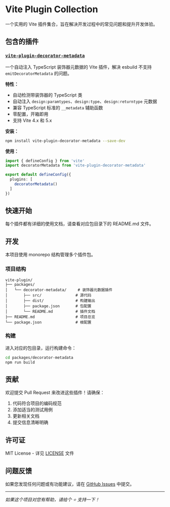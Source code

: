 # Vite Plugin Collection

一个实用的 Vite 插件集合，旨在解决开发过程中的常见问题和提升开发体验。

## 包含的插件

### [`vite-plugin-decorator-metadata`](./packages/decorator-metadata)

一个自动注入 TypeScript 装饰器元数据的 Vite 插件，解决 esbuild 不支持 `emitDecoratorMetadata` 的问题。

**特性：**
- 自动检测带装饰器的 TypeScript 类
- 自动注入 `design:paramtypes`、`design:type`、`design:returntype` 元数据
- 兼容 TypeScript 标准的 `__metadata` 辅助函数
- 零配置，开箱即用
- 支持 Vite 4.x 和 5.x

**安装：**
```bash
npm install vite-plugin-decorator-metadata --save-dev
```

**使用：**
```typescript
import { defineConfig } from 'vite'
import decoratorMetadata from 'vite-plugin-decorator-metadata'

export default defineConfig({
  plugins: [
    decoratorMetadata()
  ]
})
```

## 快速开始

每个插件都有详细的使用文档，请查看对应包目录下的 README.md 文件。

## 开发

本项目使用 monorepo 结构管理多个插件包。

### 项目结构

```
vite-plugin/
├── packages/
│   └── decorator-metadata/     # 装饰器元数据插件
│       ├── src/               # 源代码
│       ├── dist/              # 构建输出
│       ├── package.json       # 包配置
│       └── README.md          # 插件文档
├── README.md                  # 项目总览
└── package.json               # 根配置
```

### 构建

进入对应的包目录，运行构建命令：

```bash
cd packages/decorator-metadata
npm run build
```

## 贡献

欢迎提交 Pull Request 来改进这些插件！请确保：

1. 代码符合项目的编码规范
2. 添加适当的测试用例
3. 更新相关文档
4. 提交信息清晰明确

## 许可证

MIT License - 详见 [LICENSE](./LICENSE) 文件

## 问题反馈

如果您发现任何问题或有功能建议，请在 [GitHub Issues](https://github.com/ddloo/vite-plugin/issues) 中提交。

---

*如果这个项目对您有帮助，请给个 ⭐️ 支持一下！*